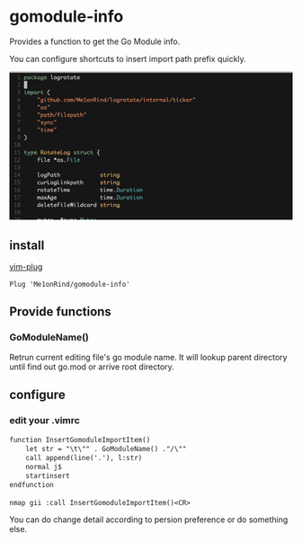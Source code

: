 # gomodule-info

Provides a function to get the Go Module info. 

You can configure shortcuts to insert import path prefix quickly.

<img src="./demo.gif" style="zoom:100%" />

## install

[vim-plug](https://github.com/junegunn/vim-plug)

```vim
Plug 'Me1onRind/gomodule-info'
```

## Provide functions

### GoModuleName()

Retrun current editing file's go module name. It will lookup parent directory until find out go.mod or arrive root directory.

## configure

### edit your .vimrc

```vim
function InsertGomoduleImportItem()
    let str = "\t\"" . GoModuleName() ."/\""
    call append(line('.'), l:str)
    normal j$
    startinsert
endfunction

nmap gii :call InsertGomoduleImportItem()<CR>
```

You can do change detail according to persion preference or do something else.
